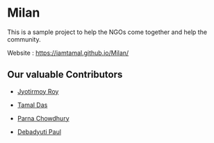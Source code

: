 # Milan
This is a sample project to help the NGOs come together and help the community.

Website : https://iamtamal.github.io/Milan/


## Our valuable Contributors

- [Jyotirmoy Roy](https://github.com/ItsRoy69)

- [Tamal Das](https://github.com/IAmTamal)

- [Parna Chowdhury](https://github.com/ParnaChowdhury17)

- [Debadyuti Paul](https://github.com/DebadyutiPaul)

